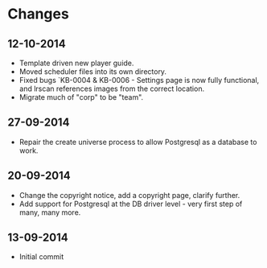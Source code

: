 # Changes

## 12-10-2014
- Template driven new player guide.
- Moved scheduler files into its own directory.
- Fixed bugs `KB-0004 & KB-0006 - Settings page is now fully functional, and lrscan references images from the correct location.
- Migrate much of "corp" to be "team".

## 27-09-2014
- Repair the create universe process to allow Postgresql as a database to work.

## 20-09-2014
- Change the copyright notice, add a copyright page, clarify further.
- Add support for Postgresql at the DB driver level - very first step of many, many more.

## 13-09-2014
- Initial commit
